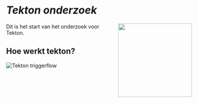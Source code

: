 # *Tekton onderzoek*

<img src="https://tekton.dev/images/tekton-horizontal-color.png" width="200>" align="right">

Dit is het start van het onderzoek voor Tekton.



## Hoe werkt tekton?
![Tekton triggerflow](https://tekton.dev/images/TriggerFlow.svg)